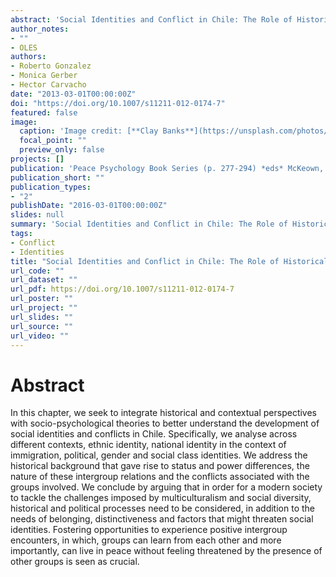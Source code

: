 ```yaml
---
abstract: 'Social Identities and Conflict in Chile: The Role of Historical and Political Processes'
author_notes:
- ""
- OLES
authors:
- Roberto Gonzalez
- Monica Gerber
- Hector Carvacho
date: "2013-03-01T00:00:00Z"
doi: "https://doi.org/10.1007/s11211-012-0174-7"
featured: false
image:
  caption: 'Image credit: [**Clay Banks**](https://unsplash.com/photos/qT7fZVbDcqE)'
  focal_point: ""
  preview_only: false
projects: []
publication: 'Peace Psychology Book Series (p. 277-294) *eds* McKeown, Haji y Ferguson'
publication_short: ""
publication_types:
- "2"
publishDate: "2016-03-01T00:00:00Z"
slides: null
summary: 'Social Identities and Conflict in Chile: The Role of Historical and Political Processes'
tags:
- Conflict
- Identities
title: "Social Identities and Conflict in Chile: The Role of Historical and Political Processes"
url_code: ""
url_dataset: ""
url_pdf: https://doi.org/10.1007/s11211-012-0174-7
url_poster: ""
url_project: ""
url_slides: ""
url_source: ""
url_video: ""
---
```


# Abstract

In this chapter, we seek to integrate historical and contextual perspectives with socio-psychological theories to better understand the development of social identities and conflicts in Chile. Specifically, we analyse across different contexts, ethnic identity, national identity in the context of immigration, political, gender and social class identities. We address the historical background that gave rise to status and power differences, the nature of these intergroup relations and the conflicts associated with the groups involved. We conclude by arguing that in order for a modern society to tackle the challenges imposed by multiculturalism and social diversity, historical and political processes need to be considered, in addition to the needs of belonging, distinctiveness and factors that might threaten social identities. Fostering opportunities to experience positive intergroup encounters, in which, groups can learn from each other and more importantly, can live in peace without feeling threatened by the presence of other groups is seen as crucial.
